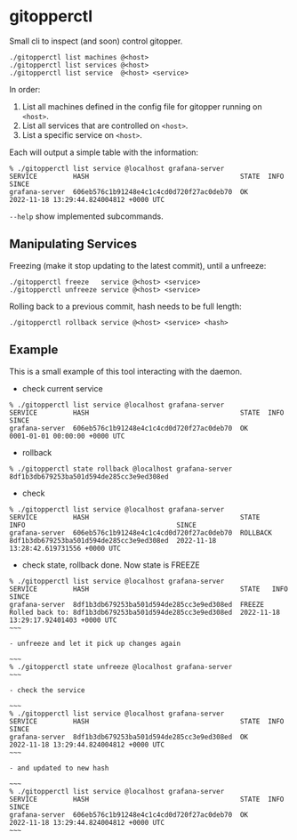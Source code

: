 # gitopperctl

Small cli to inspect (and soon) control gitopper.

~~~
./gitopperctl list machines @<host>
./gitopperctl list services @<host>
./gitopperctl list service  @<host> <service>
~~~

In order:

1. List all machines defined in the config file for gitopper running on `<host>`.
2. List all services that are controlled on `<host>`.
3. List a specific service on `<host>`.

Each will output a simple table with the information:

~~~
% ./gitopperctl list service @localhost grafana-server
SERVICE         HASH                                      STATE  INFO  SINCE
grafana-server  606eb576c1b91248e4c1c4cd0d720f27ac0deb70  OK           2022-11-18 13:29:44.824004812 +0000 UTC
~~~

`--help` show implemented subcommands.

## Manipulating Services

Freezing (make it stop updating to the latest commit), until a unfreeze:

~~~
./gitopperctl freeze   service @<host> <service>
./gitopperctl unfreeze service @<host> <service>
~~~

Rolling back to a previous commit, hash needs to be full length:

~~~
./gitopperctl rollback service @<host> <service> <hash>
~~~

## Example

This is a small example of this tool interacting with the daemon.

- check current service

~~~
% ./gitopperctl list service @localhost grafana-server
SERVICE         HASH                                      STATE  INFO  SINCE
grafana-server  606eb576c1b91248e4c1c4cd0d720f27ac0deb70  OK           0001-01-01 00:00:00 +0000 UTC
~~~

-  rollback

~~~
% ./gitopperctl state rollback @localhost grafana-server 8df1b3db679253ba501d594de285cc3e9ed308ed
~~~

- check
~~~
% ./gitopperctl list service @localhost grafana-server
SERVICE         HASH                                      STATE     INFO                                      SINCE
grafana-server  606eb576c1b91248e4c1c4cd0d720f27ac0deb70  ROLLBACK  8df1b3db679253ba501d594de285cc3e9ed308ed  2022-11-18 13:28:42.619731556 +0000 UTC
~~~

- check state, rollback done. Now state is FREEZE

~~~~
% ./gitopperctl list service @localhost grafana-server
SERVICE         HASH                                      STATE   INFO                                                      SINCE
grafana-server  8df1b3db679253ba501d594de285cc3e9ed308ed  FREEZE  Rolled back to: 8df1b3db679253ba501d594de285cc3e9ed308ed  2022-11-18 13:29:17.92401403 +0000 UTC
~~~

- unfreeze and let it pick up changes again

~~~
% ./gitopperctl state unfreeze @localhost grafana-server
~~~

- check the service

~~~
% ./gitopperctl list service @localhost grafana-server
SERVICE         HASH                                      STATE  INFO  SINCE
grafana-server  8df1b3db679253ba501d594de285cc3e9ed308ed  OK           2022-11-18 13:29:44.824004812 +0000 UTC
~~~

- and updated to new hash

~~~
% ./gitopperctl list service @localhost grafana-server
SERVICE         HASH                                      STATE  INFO  SINCE
grafana-server  606eb576c1b91248e4c1c4cd0d720f27ac0deb70  OK           2022-11-18 13:29:44.824004812 +0000 UTC
~~~
